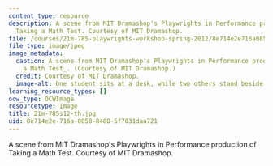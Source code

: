 ```yaml
---
content_type: resource
description: A scene from MIT Dramashop's Playwrights in Performance production of
  Taking a Math Test. Courtesy of MIT Dramashop.
file: /courses/21m-785-playwrights-workshop-spring-2012/8e714e2e716a085884805f7031daa721_21m-785s12-th.jpg
file_type: image/jpeg
image_metadata:
  caption: A scene from MIT Dramashop's Playwrights in Performance production of _Taking
    a Math Test_. (Courtesy of MIT Dramashop.)
  credit: Courtesy of MIT Dramashop.
  image-alt: One student sits at a desk, while two others stand beside him, gesturing.
learning_resource_types: []
ocw_type: OCWImage
resourcetype: Image
title: 21m-785s12-th.jpg
uid: 8e714e2e-716a-0858-8480-5f7031daa721
---
```

A scene from MIT Dramashop's Playwrights in Performance production of Taking a Math Test. Courtesy of MIT Dramashop.

